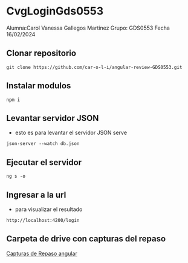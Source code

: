 # CvgLoginGds0553
Alumna:Carol Vanessa Gallegos Martinez
Grupo: GDS0553
Fecha 16/02/2024
## Clonar repositorio
```
git clone https://github.com/car-o-l-i/angular-review-GDS0553.git
```
## Instalar modulos 
```
npm i
```
## Levantar servidor JSON
* esto es para levantar el servidor JSON serve
```
json-server --watch db.json
```
## Ejecutar el servidor 
```
ng s -o
```
## Ingresar a la url
* para visualizar el resultado
```
http://localhost:4200/login
```

  
## Carpeta  de drive con capturas del repaso
[Capturas de Repaso angular](https://drive.google.com/drive/folders/13VuUMPAq76NF1Whw_W7H9WdNDuHSti6n)





